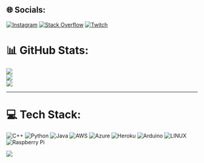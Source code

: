 
## 🌐 Socials:
[![Instagram](https://img.shields.io/badge/Instagram-%23E4405F.svg?logo=Instagram&logoColor=white)](https://instagram.com/sxned) [![Stack Overflow](https://img.shields.io/badge/-Stackoverflow-FE7A16?logo=stack-overflow&logoColor=white)](https://stackoverflow.com/users/saned) [![Twitch](https://img.shields.io/badge/Twitch-%239146FF.svg?logo=Twitch&logoColor=white)](https://twitch.tv/sshd) 


# 📊 GitHub Stats:
![](https://github-readme-stats.vercel.app/api?username=venusaur&theme=dark&hide_border=false&include_all_commits=true&count_private=false)<br/>
![](https://github-readme-streak-stats.herokuapp.com/?user=venusaur&theme=dark&hide_border=false)<br/>
![](https://github-readme-stats.vercel.app/api/top-langs/?username=venusaur&theme=dark&hide_border=false&include_all_commits=true&count_private=false&layout=compact)

---

# 💻 Tech Stack:
![C++](https://img.shields.io/badge/c++-%2300599C.svg?style=for-the-badge&logo=c%2B%2B&logoColor=white) ![Python](https://img.shields.io/badge/python-3670A0?style=for-the-badge&logo=python&logoColor=ffdd54) ![Java](https://img.shields.io/badge/java-%23ED8B00.svg?style=for-the-badge&logo=java&logoColor=white) ![AWS](https://img.shields.io/badge/AWS-%23FF9900.svg?style=for-the-badge&logo=amazon-aws&logoColor=white) ![Azure](https://img.shields.io/badge/azure-%230072C6.svg?style=for-the-badge&logo=azure-devops&logoColor=white) ![Heroku](https://img.shields.io/badge/heroku-%23430098.svg?style=for-the-badge&logo=heroku&logoColor=white) ![Arduino](https://img.shields.io/badge/-Arduino-00979D?style=for-the-badge&logo=Arduino&logoColor=white) ![LINUX](https://img.shields.io/badge/Linux-FCC624?style=for-the-badge&logo=linux&logoColor=black) ![Raspberry Pi](https://img.shields.io/badge/-RaspberryPi-C51A4A?style=for-the-badge&logo=Raspberry-Pi)
<!-- Proudly created with GPRM ( https://gprm.itsvg.in ) -->

[![](https://visitcount.itsvg.in/api?id=venusaur&icon=0&color=0)](https://visitcount.itsvg.in)
